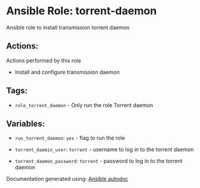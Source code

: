 # Ansible Role: torrent-daemon

Ansible role to install transmission torrent daemon 

## Actions:

Actions performed by this role


* Install and configure transmission daemon 


## Tags:

* `role_torrent_daemon` - Only run the role Torrent daemon

## Variables:

* `run_torrent_daemon`: `yes` - flag to run the role



* `torrent_daemin_user`: `torrent` - username to log in to the torrent daemon



* `torrent_daemon_password`: `torrent` - password to log in to the torrent daemon





Documentation generated using: [Ansible autodoc](https://github.com/AndresBott/ansible-autodoc)
